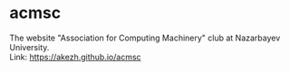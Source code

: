 # acmsc
The website "Association for Computing Machinery" club at Nazarbayev University.  
Link: https://akezh.github.io/acmsc
